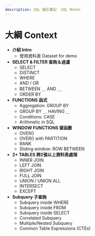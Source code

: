 ```yaml
---
description: SQL 備忘筆記  SQL Notes
---
```


# 大綱 Context

* **介紹 Intro**
  * 使用資料表 Dataset for demo
* **SELECT & FILTER 查詢＆過濾**
  * SELECT
  * DISTINCT
  * WHERE
  * AND / OR
  * BETWEEN ＿ AND ＿
  * ORDER BY
* **FUNCTIONS 函式**
  * Aggregation: GROUP BY
  * GROUP BY ＿ HAVING ＿
  * Conditions: CASE
  * Arithmetic in SQL
* **WINDOW FUNCTIONS 窗函數**
  * OVER\(\)
  * OVER\(\) with PARTITION
  * RANK
  * Sliding window: ROW BETWEEN
* **2+ TABLES  跨2張以上資料表處理**
  * INNER JOIN
  * LEFT JOIN
  * RIGHT JOIN
  * FULL JOIN
  * UNION / UNION ALL
  * INTERSECT
  * EXCEPT
* **Subquery 子查詢**
  * Subquery inside WHERE
  * Subquery inside FROM
  * Subquery inside SELECT
  * Correlated Subquery
  * Multiple/Nested Subquery
  * Common Table Expressions \(CTEs\)



